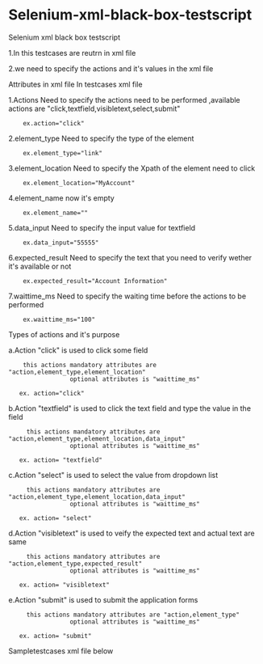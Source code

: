Selenium-xml-black-box-testscript
=================================

Selenium xml black box testscript

1.In this testcases are reutrn in xml file 

2.we need to specify the actions and it's values in the xml file


Attributes in xml file In testcases xml file

1.Actions
        Need to specify the actions need to be performed ,available actions are "click,textfield,visibletext,select,submit"
        
        ex.action="click"
        
2.element_type
        Need to specify the type of the element
        
        ex.element_type="link"
        
3.element_location
        Need to specify the Xpath of the element need to click
        
        ex.element_location="MyAccount"
       
4.element_name 
        now it's empty
        
        ex.element_name=""
      
5.data_input
        Need to specify the input value for textfield
        
        ex.data_input="55555"
      
6.expected_result
        Need to specify the text that you need to verify wether it's available or not
        
        ex.expected_result="Account Information"
      
7.waittime_ms
        Need to specify the waiting time before the actions to be performed
        
        ex.waittime_ms="100"


Types of actions and it's purpose

  a.Action "click" is used to click some field
  
        this actions mandatory attributes are "action,element_type,element_location"
                     optional attributes is "waittime_ms"
  
       ex. action="click"
   
  b.Action "textfield" is used to click the text field and type the value in the field
  
         this actions mandatory attributes are "action,element_type,element_location,data_input"
                     optional attributes is "waittime_ms"
                     
       ex. action= "textfield"
  
  c.Action "select" is used to select the value from dropdown list
  
         this actions mandatory attributes are "action,element_type,element_location,data_input"
                     optional attributes is "waittime_ms"
                     
       ex. action= "select"
       
  d.Action "visibletext" is used to veify the expected text and actual text are same
  
         this actions mandatory attributes are "action,element_type,expected_result"
                     optional attributes is "waittime_ms"
                     
       ex. action= "visibletext"
       
   e.Action "submit" is used to submit the application forms
  
         this actions mandatory attributes are "action,element_type"
                     optional attributes is "waittime_ms"
                     
       ex. action= "submit"
       
       
       
Sampletestcases xml file below

<?xml version="1.0" encoding="UTF-8"?>

<teststeps>
	<step action="click" element_type="link" element_location="MyAccount" element_name="" data_input=""  expected_result="" waittime_ms="100"  />
	<step action= "click" element_type="link" element_location="CreateAccount" element_name="" data_input="" expected_result="" waittime_ms="1000"/>
	<step action= "textfield" element_type="textbox" element_location="FirstName" element_name="" data_input="Sam" expected_result="" waittime_ms="500"/>
	<step action= "textfield" element_type="textbox" element_location="LastName" element_name="" data_input="son" expected_result="" waittime_ms=""/>
	<step action= "textfield" element_type="textbox" element_location="EmailName" element_name="" data_input="Samson@gmail.com" expected_result="" waittime_ms="" />
	<step action= "textfield" element_type="textbox" element_location="ReEmailName" element_name="" data_input="Samson@gmail.com" expected_result="" waittime_ms="" />
	<step action= "textfield" element_type="textbox" element_location="Password" element_name="" data_input="Samson123" expected_result="" waittime_ms=""/>
	<step action= "textfield" element_type="textbox" element_location="RePassword" element_name="" data_input="Samson123" expected_result="" waittime_ms=""/>
	<step action= "textfield" element_type="textbox" element_location="ZipCode" element_name="" data_input="55555" expected_result="" waittime_ms=""/>
	<step action= "click" element_type="button" element_location="Continue" element_name="" data_input="" expected_result="" waittime_ms=""/>
	<step action= "visibletext" element_type="text" element_location="" element_name="" data_input="" expected_result="Account Information" waittime_ms=""/>
</teststeps>



